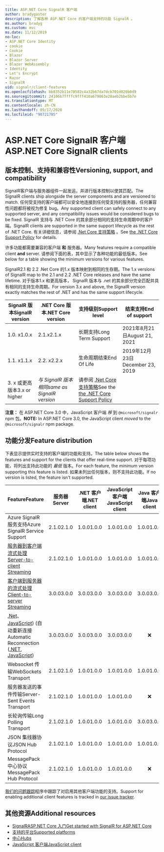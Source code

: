 ```yaml
---
title: ASP.NET Core SignalR 客户端
author: bradygaster
description: 了解各种 ASP.NET Core 的客户端支持的功能 SignalR 。
ms.author: bradyg
ms.custom: mvc
ms.date: 11/12/2019
no-loc:
- ASP.NET Core Identity
- cookie
- Cookie
- Blazor
- Blazor Server
- Blazor WebAssembly
- Identity
- Let's Encrypt
- Razor
- SignalR
uid: signalr/client-features
ms.openlocfilehash: bb8352b11e78582c4a32b67da7dcb701d020b0d9
ms.sourcegitcommit: 24106b7ffffc9fff410a679863e28aeb2bbe5b7e
ms.translationtype: MT
ms.contentlocale: zh-CN
ms.lasthandoff: 09/17/2020
ms.locfileid: "90721705"
---
```

# <a name="aspnet-core-no-locsignalr-clients"></a><span data-ttu-id="0e2c6-103">ASP.NET Core SignalR 客户端</span><span class="sxs-lookup"><span data-stu-id="0e2c6-103">ASP.NET Core SignalR clients</span></span>

## <a name="versioning-support-and-compatibility"></a><span data-ttu-id="0e2c6-104">版本控制、支持和兼容性</span><span class="sxs-lookup"><span data-stu-id="0e2c6-104">Versioning, support, and compatibility</span></span>

<span data-ttu-id="0e2c6-105">SignalR客户端与服务器组件一起发运，并进行版本控制以使其匹配。</span><span class="sxs-lookup"><span data-stu-id="0e2c6-105">The SignalR clients ship alongside the server components and are versioned to match.</span></span> <span data-ttu-id="0e2c6-106">任何受支持的客户端都可以安全地连接到任何受支持的服务器，任何兼容性问题都将被视为修复 bug。</span><span class="sxs-lookup"><span data-stu-id="0e2c6-106">Any supported client can safely connect to any supported server, and any compatibility issues would be considered bugs to be fixed.</span></span> <span data-ttu-id="0e2c6-107">SignalR 支持与 .NET Core 的其余部分相同的支持生命周期中的客户端。</span><span class="sxs-lookup"><span data-stu-id="0e2c6-107">SignalR clients are supported in the same support lifecycle as the rest of .NET Core.</span></span> <span data-ttu-id="0e2c6-108">有关详细信息，请参阅 [.Net Core 支持策略](https://dotnet.microsoft.com/platform/support/policy/dotnet-core) 。</span><span class="sxs-lookup"><span data-stu-id="0e2c6-108">See [the .NET Core Support Policy](https://dotnet.microsoft.com/platform/support/policy/dotnet-core) for details.</span></span>

<span data-ttu-id="0e2c6-109">许多功能都需要兼容的客户端 **和** 服务器。</span><span class="sxs-lookup"><span data-stu-id="0e2c6-109">Many features require a compatible client **and** server.</span></span> <span data-ttu-id="0e2c6-110">请参阅下面的表，其中显示了各种功能的最低版本。</span><span class="sxs-lookup"><span data-stu-id="0e2c6-110">See below for a table showing the minimum versions for various features.</span></span>

<span data-ttu-id="0e2c6-111">SignalR2.1 和 2.2 .Net Core 的1.x 版本映射到相同的生存期。</span><span class="sxs-lookup"><span data-stu-id="0e2c6-111">The 1.x versions of SignalR map to the 2.1 and 2.2 .NET Core releases and have the same lifetime.</span></span> <span data-ttu-id="0e2c6-112">对于版本1.x 和更高版本， SignalR 版本与 .net 的其余部分完全匹配并具有相同的支持生命周期。</span><span class="sxs-lookup"><span data-stu-id="0e2c6-112">For version 3.x and above, the SignalR version exactly matches the rest of .NET and has the same support lifecycle.</span></span>

| <span data-ttu-id="0e2c6-113">SignalR 版本</span><span class="sxs-lookup"><span data-stu-id="0e2c6-113">SignalR version</span></span> | <span data-ttu-id="0e2c6-114">.NET Core 版本</span><span class="sxs-lookup"><span data-stu-id="0e2c6-114">.NET Core version</span></span> | <span data-ttu-id="0e2c6-115">支持级别</span><span class="sxs-lookup"><span data-stu-id="0e2c6-115">Support level</span></span> | <span data-ttu-id="0e2c6-116">结束支持</span><span class="sxs-lookup"><span data-stu-id="0e2c6-116">End of support</span></span> |
| - | - | - | - |
| <span data-ttu-id="0e2c6-117">1.0. x</span><span class="sxs-lookup"><span data-stu-id="0e2c6-117">1.0.x</span></span> | <span data-ttu-id="0e2c6-118">2.1.x</span><span class="sxs-lookup"><span data-stu-id="0e2c6-118">2.1.x</span></span> | <span data-ttu-id="0e2c6-119">长期支持</span><span class="sxs-lookup"><span data-stu-id="0e2c6-119">Long Term Support</span></span> | <span data-ttu-id="0e2c6-120">2021年8月21日</span><span class="sxs-lookup"><span data-stu-id="0e2c6-120">August 21, 2021</span></span> |
| <span data-ttu-id="0e2c6-121">1.1. x</span><span class="sxs-lookup"><span data-stu-id="0e2c6-121">1.1.x</span></span> | <span data-ttu-id="0e2c6-122">2.2. x</span><span class="sxs-lookup"><span data-stu-id="0e2c6-122">2.2.x</span></span> | <span data-ttu-id="0e2c6-123">生命周期结束</span><span class="sxs-lookup"><span data-stu-id="0e2c6-123">End Of Life</span></span> | <span data-ttu-id="0e2c6-124">2019年12月23日</span><span class="sxs-lookup"><span data-stu-id="0e2c6-124">December 23, 2019</span></span> |
| <span data-ttu-id="0e2c6-125">3. x 或更高版本</span><span class="sxs-lookup"><span data-stu-id="0e2c6-125">3.x or higher</span></span> | <span data-ttu-id="0e2c6-126">*与 SignalR 版本相同*</span><span class="sxs-lookup"><span data-stu-id="0e2c6-126">*same as SignalR version*</span></span> | <span data-ttu-id="0e2c6-127">请参阅 [.Net Core 支持策略](https://dotnet.microsoft.com/platform/support/policy/dotnet-core)</span><span class="sxs-lookup"><span data-stu-id="0e2c6-127">See the [the .NET Core Support Policy](https://dotnet.microsoft.com/platform/support/policy/dotnet-core)</span></span> |

<span data-ttu-id="0e2c6-128">**注意：** 在 ASP.NET Core 3.0 中，JavaScript 客户端 *移* 到 `@microsoft/signalr` npm 包。</span><span class="sxs-lookup"><span data-stu-id="0e2c6-128">**NOTE:** In ASP.NET Core 3.0, the JavaScript client *moved* to the `@microsoft/signalr` npm package.</span></span>

## <a name="feature-distribution"></a><span data-ttu-id="0e2c6-129">功能分发</span><span class="sxs-lookup"><span data-stu-id="0e2c6-129">Feature distribution</span></span>

<span data-ttu-id="0e2c6-130">下表显示提供实时支持的客户端的功能和支持。</span><span class="sxs-lookup"><span data-stu-id="0e2c6-130">The table below shows the features and support for the clients that offer real-time support.</span></span> <span data-ttu-id="0e2c6-131">对于每项功能，将列出支持此功能的 *最低* 版本。</span><span class="sxs-lookup"><span data-stu-id="0e2c6-131">For each feature, the *minimum* version supporting this feature is listed.</span></span> <span data-ttu-id="0e2c6-132">如果未列出任何版本，则不支持此功能。</span><span class="sxs-lookup"><span data-stu-id="0e2c6-132">If no version is listed, the feature isn't supported.</span></span>

| <span data-ttu-id="0e2c6-133">Feature</span><span class="sxs-lookup"><span data-stu-id="0e2c6-133">Feature</span></span> | <span data-ttu-id="0e2c6-134">服务器</span><span class="sxs-lookup"><span data-stu-id="0e2c6-134">Server</span></span> | <span data-ttu-id="0e2c6-135">.NET 客户端</span><span class="sxs-lookup"><span data-stu-id="0e2c6-135">.NET client</span></span> | <span data-ttu-id="0e2c6-136">JavaScript 客户端</span><span class="sxs-lookup"><span data-stu-id="0e2c6-136">JavaScript client</span></span> | <span data-ttu-id="0e2c6-137">Java 客户端</span><span class="sxs-lookup"><span data-stu-id="0e2c6-137">Java client</span></span> |
| ---- | :-: | :-: | :-: | :-: |
| <span data-ttu-id="0e2c6-138">Azure SignalR 服务支持</span><span class="sxs-lookup"><span data-stu-id="0e2c6-138">Azure SignalR Service Support</span></span> |<span data-ttu-id="0e2c6-139">2.1.0</span><span class="sxs-lookup"><span data-stu-id="0e2c6-139">2.1.0</span></span>|<span data-ttu-id="0e2c6-140">1.0.0</span><span class="sxs-lookup"><span data-stu-id="0e2c6-140">1.0.0</span></span>|<span data-ttu-id="0e2c6-141">1.0.0</span><span class="sxs-lookup"><span data-stu-id="0e2c6-141">1.0.0</span></span>|<span data-ttu-id="0e2c6-142">1.0.0</span><span class="sxs-lookup"><span data-stu-id="0e2c6-142">1.0.0</span></span>|
| [<span data-ttu-id="0e2c6-143">服务器到客户端流式处理</span><span class="sxs-lookup"><span data-stu-id="0e2c6-143">Server-to-client Streaming</span></span>](xref:signalr/streaming)          |<span data-ttu-id="0e2c6-144">2.1.0</span><span class="sxs-lookup"><span data-stu-id="0e2c6-144">2.1.0</span></span>|<span data-ttu-id="0e2c6-145">1.0.0</span><span class="sxs-lookup"><span data-stu-id="0e2c6-145">1.0.0</span></span>|<span data-ttu-id="0e2c6-146">1.0.0</span><span class="sxs-lookup"><span data-stu-id="0e2c6-146">1.0.0</span></span>|<span data-ttu-id="0e2c6-147">1.0.0</span><span class="sxs-lookup"><span data-stu-id="0e2c6-147">1.0.0</span></span>|
| [<span data-ttu-id="0e2c6-148">客户端到服务器的流式处理</span><span class="sxs-lookup"><span data-stu-id="0e2c6-148">Client-to-server Streaming</span></span>](xref:signalr/streaming)          |<span data-ttu-id="0e2c6-149">3.0.0</span><span class="sxs-lookup"><span data-stu-id="0e2c6-149">3.0.0</span></span>|<span data-ttu-id="0e2c6-150">3.0.0</span><span class="sxs-lookup"><span data-stu-id="0e2c6-150">3.0.0</span></span>|<span data-ttu-id="0e2c6-151">3.0.0</span><span class="sxs-lookup"><span data-stu-id="0e2c6-151">3.0.0</span></span>|<span data-ttu-id="0e2c6-152">3.0.0</span><span class="sxs-lookup"><span data-stu-id="0e2c6-152">3.0.0</span></span>|
| <span data-ttu-id="0e2c6-153">[.Net](./dotnet-client.md?tabs=visual-studio&view=aspnetcore-3.0#handle-lost-connection)、 [JavaScript](./javascript-client.md?view=aspnetcore-3.0#reconnect-clients))  (自动重新连接</span><span class="sxs-lookup"><span data-stu-id="0e2c6-153">Automatic Reconnection ([.NET](./dotnet-client.md?tabs=visual-studio&view=aspnetcore-3.0#handle-lost-connection), [JavaScript](./javascript-client.md?view=aspnetcore-3.0#reconnect-clients))</span></span>          |<span data-ttu-id="0e2c6-154">3.0.0</span><span class="sxs-lookup"><span data-stu-id="0e2c6-154">3.0.0</span></span>|<span data-ttu-id="0e2c6-155">3.0.0</span><span class="sxs-lookup"><span data-stu-id="0e2c6-155">3.0.0</span></span>|<span data-ttu-id="0e2c6-156">3.0.0</span><span class="sxs-lookup"><span data-stu-id="0e2c6-156">3.0.0</span></span>|❌|
| <span data-ttu-id="0e2c6-157">Websocket 传输</span><span class="sxs-lookup"><span data-stu-id="0e2c6-157">WebSockets Transport</span></span> |<span data-ttu-id="0e2c6-158">2.1.0</span><span class="sxs-lookup"><span data-stu-id="0e2c6-158">2.1.0</span></span>|<span data-ttu-id="0e2c6-159">1.0.0</span><span class="sxs-lookup"><span data-stu-id="0e2c6-159">1.0.0</span></span>|<span data-ttu-id="0e2c6-160">1.0.0</span><span class="sxs-lookup"><span data-stu-id="0e2c6-160">1.0.0</span></span>|<span data-ttu-id="0e2c6-161">1.0.0</span><span class="sxs-lookup"><span data-stu-id="0e2c6-161">1.0.0</span></span>|
| <span data-ttu-id="0e2c6-162">服务器发送的事件传输</span><span class="sxs-lookup"><span data-stu-id="0e2c6-162">Server-Sent Events Transport</span></span> |<span data-ttu-id="0e2c6-163">2.1.0</span><span class="sxs-lookup"><span data-stu-id="0e2c6-163">2.1.0</span></span>|<span data-ttu-id="0e2c6-164">1.0.0</span><span class="sxs-lookup"><span data-stu-id="0e2c6-164">1.0.0</span></span>|<span data-ttu-id="0e2c6-165">1.0.0</span><span class="sxs-lookup"><span data-stu-id="0e2c6-165">1.0.0</span></span>|❌|
| <span data-ttu-id="0e2c6-166">长轮询传输</span><span class="sxs-lookup"><span data-stu-id="0e2c6-166">Long Polling Transport</span></span> |<span data-ttu-id="0e2c6-167">2.1.0</span><span class="sxs-lookup"><span data-stu-id="0e2c6-167">2.1.0</span></span>|<span data-ttu-id="0e2c6-168">1.0.0</span><span class="sxs-lookup"><span data-stu-id="0e2c6-168">1.0.0</span></span>|<span data-ttu-id="0e2c6-169">1.0.0</span><span class="sxs-lookup"><span data-stu-id="0e2c6-169">1.0.0</span></span>|<span data-ttu-id="0e2c6-170">3.0.0</span><span class="sxs-lookup"><span data-stu-id="0e2c6-170">3.0.0</span></span>|
| <span data-ttu-id="0e2c6-171">JSON 集线器协议</span><span class="sxs-lookup"><span data-stu-id="0e2c6-171">JSON Hub Protocol</span></span> |<span data-ttu-id="0e2c6-172">2.1.0</span><span class="sxs-lookup"><span data-stu-id="0e2c6-172">2.1.0</span></span>|<span data-ttu-id="0e2c6-173">1.0.0</span><span class="sxs-lookup"><span data-stu-id="0e2c6-173">1.0.0</span></span>|<span data-ttu-id="0e2c6-174">1.0.0</span><span class="sxs-lookup"><span data-stu-id="0e2c6-174">1.0.0</span></span>|<span data-ttu-id="0e2c6-175">1.0.0</span><span class="sxs-lookup"><span data-stu-id="0e2c6-175">1.0.0</span></span>|
| <span data-ttu-id="0e2c6-176">MessagePack 中心协议</span><span class="sxs-lookup"><span data-stu-id="0e2c6-176">MessagePack Hub Protocol</span></span> |<span data-ttu-id="0e2c6-177">2.1.0</span><span class="sxs-lookup"><span data-stu-id="0e2c6-177">2.1.0</span></span>|<span data-ttu-id="0e2c6-178">1.0.0</span><span class="sxs-lookup"><span data-stu-id="0e2c6-178">1.0.0</span></span>|<span data-ttu-id="0e2c6-179">1.0.0</span><span class="sxs-lookup"><span data-stu-id="0e2c6-179">1.0.0</span></span>|❌|

<span data-ttu-id="0e2c6-180">[我们的问题跟踪](https://github.com/dotnet/AspNetCore/issues)程序中跟踪了对启用其他客户端功能的支持。</span><span class="sxs-lookup"><span data-stu-id="0e2c6-180">Support for enabling additional client features is tracked in [our issue tracker](https://github.com/dotnet/AspNetCore/issues).</span></span>

## <a name="additional-resources"></a><span data-ttu-id="0e2c6-181">其他资源</span><span class="sxs-lookup"><span data-stu-id="0e2c6-181">Additional resources</span></span>

* [<span data-ttu-id="0e2c6-182">SignalRASP.NET Core 入门</span><span class="sxs-lookup"><span data-stu-id="0e2c6-182">Get started with SignalR for ASP.NET Core</span></span>](xref:tutorials/signalr)
* [<span data-ttu-id="0e2c6-183">支持的平台</span><span class="sxs-lookup"><span data-stu-id="0e2c6-183">Supported platforms</span></span>](xref:signalr/supported-platforms)
* [<span data-ttu-id="0e2c6-184">中心</span><span class="sxs-lookup"><span data-stu-id="0e2c6-184">Hubs</span></span>](xref:signalr/hubs)
* [<span data-ttu-id="0e2c6-185">JavaScript 客户端</span><span class="sxs-lookup"><span data-stu-id="0e2c6-185">JavaScript client</span></span>](xref:signalr/javascript-client)